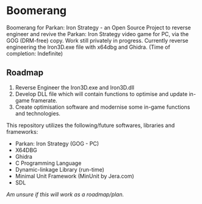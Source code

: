 # Boomerang
Boomerang for Parkan: Iron Strategy - an Open Source Project to reverse engineer and revive the Parkan: Iron Strategy video game for PC, via the GOG (DRM-free) copy. Work still privately in progress.
Currently reverse engineering the Iron3D.exe file with x64dbg and Ghidra. (Time of completion: Indefinite)

## Roadmap
1. Reverse Engineer the Iron3D.exe and Iron3D.dll
2. Develop DLL file which will contain functions to optimise and update in-game framerate.
3. Create optimisation software and modernise some in-game functions and technologies.

This repository utilizes the following/future softwares, libraries and frameworks:
- Parkan: Iron Strategy (GOG - PC)
- X64DBG
- Ghidra
- C Programming Language
- Dynamic-linkage Library (run-time)
- Minimal Unit Framework (MinUnit by Jera.com)
- SDL

*Am unsure if this will work as a roadmap/plan.*
